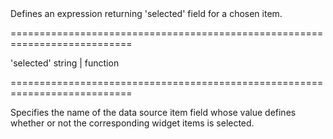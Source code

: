 <!--**
/*-------------------------------------------
    Auto-generated file. Do not modify.
-------------------------------------------

**-->
<!--d-->Defines an expression returning 'selected' field for a chosen item.<!--/d-->
===========================================================================
<!--default-->'selected'<!--/default-->
<!--type-->string | function<!--/type-->
===========================================================================

<!--shortDescription-->
Specifies the name of the data source item field whose value defines whether or not the corresponding widget items is selected.
<!--/shortDescription-->

<!--fullDescription-->

<!--/fullDescription-->